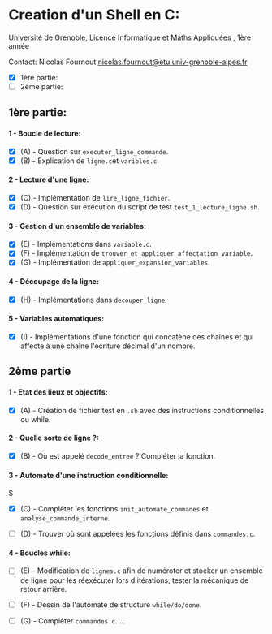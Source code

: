 # Creation d'un Shell en C:
Université de Grenoble, Licence Informatique et Maths Appliquées , 1ère année

Contact: Nicolas Fournout <nicolas.fournout@etu.univ-grenoble-alpes.fr>

- [x] 1ère partie:
- [ ] 2ème partie: 

## 1ère partie:

#### 1 - Boucle de lecture:

- [x] (A) - Question sur `executer_ligne_commande`.
- [x] (B) - Explication de `ligne.c`et `varibles.c`.

#### 2 - Lecture d'une ligne:

- [x] (C) - Implémentation de `lire_ligne_fichier`.
- [x] (D) - Question sur exécution du script de test `test_1_lecture_ligne.sh`.

#### 3 - Gestion d'un ensemble de variables:

- [x] (E) - Implémentations dans `variable.c`.
- [x] (F) - Implémentation de `trouver_et_appliquer_affectation_variable`.
- [x] (G) - Implémentation de `appliquer_expansion_variables`.

#### 4 - Découpage de la ligne:

- [x] (H) - Implémentations dans `decouper_ligne`.

#### 5 - Variables automatiques:

- [x] (I) - Implémentations d'une fonction qui concatène des chaînes et qui affecte à une chaîne l'écriture décimal d'un nombre.

## 2ème partie

#### 1 - Etat des lieux et objectifs:

- [x] (A) - Création de fichier test en `.sh` avec des instructions conditionnelles ou while.

#### 2 - Quelle sorte de ligne ?:

- [x] (B) - Où est appelé `decode_entree` ? Compléter la fonction.

#### 3 - Automate d'une instruction conditionnelle:
S
- [x] (C) - Compléter les fonctions `init_automate_commades` et `analyse_commande_interne`.

- [ ] (D) - Trouver où sont appelées les fonctions définis dans `commandes.c`. 

#### 4 - Boucles while:

- [ ] (E) - Modification de `lignes.c` afin de numéroter et stocker un ensemble de ligne pour les réexécuter lors d'itérations, tester la mécanique de retour arrière.
 
- [ ] (F) - Dessin de l'automate de structure `while/do/done`.

- [ ] (G) - Compléter `commandes.c`.
...
